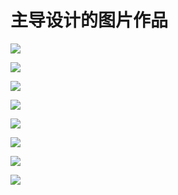# 主导设计的图片作品

![](http://7xnt32.com1.z0.glb.clouddn.com/2018-03-23-WeChat%20Image_20170413121847.jpg)

![](http://7xnt32.com1.z0.glb.clouddn.com/2018-03-23-WeChat%20Image_20170413121852.jpg)

![](http://7xnt32.com1.z0.glb.clouddn.com/2018-03-23-WeChat%20Image_20170413121856.jpg)

![](http://7xnt32.com1.z0.glb.clouddn.com/2018-03-23-WeChat%20Image_20170413121901.jpg)

![](http://7xnt32.com1.z0.glb.clouddn.com/2018-03-23-WeChat%20Image_20170413121905.jpg)

![](http://7xnt32.com1.z0.glb.clouddn.com/2018-03-23-WeChat%20Image_20170413121908.jpg)

![](http://7xnt32.com1.z0.glb.clouddn.com/2018-03-23-WeChat%20Image_20170413121914.jpg)

![](http://7xnt32.com1.z0.glb.clouddn.com/2018-03-23-WeChat%20Image_20170413121917.jpg)

